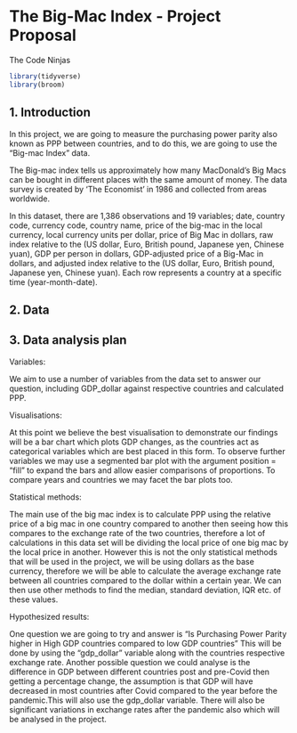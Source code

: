 The Big-Mac Index - Project Proposal
================
The Code Ninjas

``` r
library(tidyverse)
library(broom)
```

## 1. Introduction

In this project, we are going to measure the purchasing power parity
also known as PPP between countries, and to do this, we are going to use
the “Big-mac Index” data.

The Big-mac index tells us approximately how many MacDonald’s Big Macs
can be bought in different places with the same amount of money. The
data survey is created by ‘The Economist’ in 1986 and collected from
areas worldwide.

In this dataset, there are 1,386 observations and 19 variables; date,
country code, currency code, country name, price of the big-mac in the
local currency, local currency units per dollar, price of Big Mac in
dollars, raw index relative to the (US dollar, Euro, British pound,
Japanese yen, Chinese yuan), GDP per person in dollars, GDP-adjusted
price of a Big-Mac in dollars, and adjusted index relative to the (US
dollar, Euro, British pound, Japanese yen, Chinese yuan). Each row
represents a country at a specific time (year-month-date).

## 2. Data

## 3. Data analysis plan

Variables:

We aim to use a number of variables from the data set to answer our
question, including GDP\_dollar against respective countries and
calculated PPP.

Visualisations:

At this point we believe the best visualisation to demonstrate our
findings will be a bar chart which plots GDP changes, as the countries
act as categorical variables which are best placed in this form. To
observe further variables we may use a segmented bar plot with the
argument position = “fill” to expand the bars and allow easier
comparisons of proportions. To compare years and countries we may facet
the bar plots too.

Statistical methods:

The main use of the big mac index is to calculate PPP using the relative
price of a big mac in one country compared to another then seeing how
this compares to the exchange rate of the two countries, therefore a lot
of calculations in this data set will be dividing the local price of one
big mac by the local price in another. However this is not the only
statistical methods that will be used in the project, we will be using
dollars as the base currency, therefore we will be able to calculate the
average exchange rate between all countries compared to the dollar
within a certain year. We can then use other methods to find the median,
standard deviation, IQR etc. of these values.

Hypothesized results:

One question we are going to try and answer is “Is Purchasing Power
Parity higher in High GDP countries compared to low GDP countries” This
will be done by using the “gdp\_dollar” variable along with the
countries respective exchange rate. Another possible question we could
analyse is the difference in GDP between different countries post and
pre-Covid then getting a percentage change, the assumption is that GDP
will have decreased in most countries after Covid compared to the year
before the pandemic.This will also use the gdp\_dollar variable. There
will also be significant variations in exchange rates after the pandemic
also which will be analysed in the project.
